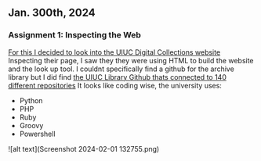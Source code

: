 ## Jan. 300th, 2024
### Assignment 1: Inspecting the Web
[For this I decided to look into the UIUC Digital Collections website](https://digital.library.illinois.edu/)
Inspecting their page, I saw they they were using HTML to build the website and the look up tool. 
I couldnt specifically find a github for the archive library but I did find 
[the UIUC Library Github thats connected to 140 different repositories](https://github.com/UIUCLibrary)
It looks like coding wise, the university uses:
- Python
- PHP
- Ruby
- Groovy
- Powershell

![alt text](Screenshot 2024-02-01 132755.png)
